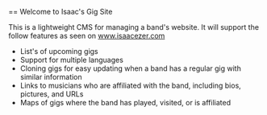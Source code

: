 == Welcome to Isaac's Gig Site

This is a lightweight CMS for managing a band's website. It will support the follow features as seen on www.isaacezer.com

*  List's of upcoming gigs
*  Support for multiple languages
*  Cloning gigs for easy updating when a band has a regular gig with similar information
*  Links to musicians who are affiliated with the band, including bios, pictures, and URLs
*  Maps of gigs where the band has played, visited, or is affiliated
